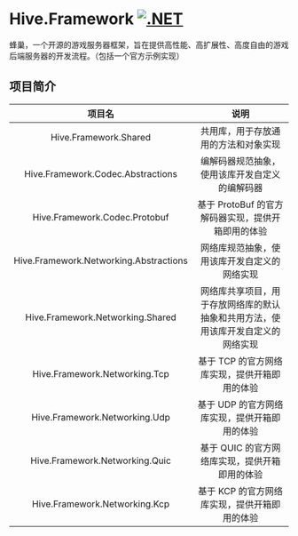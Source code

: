 # Hive.Framework [![.NET](https://github.com/Corona-Studio/Hive.Framework/actions/workflows/dotnet.yml/badge.svg)](https://github.com/Corona-Studio/Hive.Framework/actions/workflows/dotnet.yml)

蜂巢，一个开源的游戏服务器框架，旨在提供高性能、高扩展性、高度自由的游戏后端服务器的开发流程。（包括一个官方示例实现）

## 项目简介

|  项目名 |    说明   |
|:------:|:--------:|
|Hive.Framework.Shared|共用库，用于存放通用的方法和对象实现|
|Hive.Framework.Codec.Abstractions|编解码器规范抽象，使用该库开发自定义的编解码器|
|Hive.Framework.Codec.Protobuf|基于 ProtoBuf 的官方解码器实现，提供开箱即用的体验|
|Hive.Framework.Networking.Abstractions|网络库规范抽象，使用该库开发自定义的网络实现|
|Hive.Framework.Networking.Shared|网络库共享项目，用于存放网络库的默认抽象和共用方法，使用该库开发自定义的网络实现|
|Hive.Framework.Networking.Tcp|基于 TCP 的官方网络库实现，提供开箱即用的体验|
|Hive.Framework.Networking.Udp|基于 UDP 的官方网络库实现，提供开箱即用的体验|
|Hive.Framework.Networking.Quic|基于 QUIC 的官方网络库实现，提供开箱即用的体验|
|Hive.Framework.Networking.Kcp|基于 KCP 的官方网络库实现，提供开箱即用的体验|
